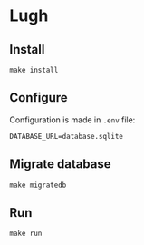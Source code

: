 # Lugh

## Install
```
make install
```

## Configure
Configuration is made in `.env` file:

```
DATABASE_URL=database.sqlite
```

## Migrate database
```
make migratedb
```

## Run
```
make run
```
